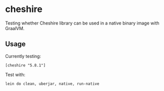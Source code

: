 # cheshire

Testing whether Cheshire library can be used in a native binary image with GraalVM.

## Usage

Currently testing:

    [cheshire "5.8.1"]

Test with:

    lein do clean, uberjar, native, run-native
